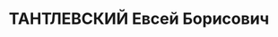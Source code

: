 ---
title: ТАНТЛЕВСКИЙ Евсей Борисович
description: 'Род. в 1900, еврей, член ВКП(б) с 1920. 1935-1936 командир 23-й тяжелобомбардировочной
  авиабригады, награжден тремя орденами Красного Знамени, комбриг, 1936-1937 командир
  18-й тяжелобомбардировочной авиабригады

  Приговор: ВК ВС СССР, 28.11.1937 – ВМН. Расстрелян 1937.

  Реабилитирован 20.06.1957'
---